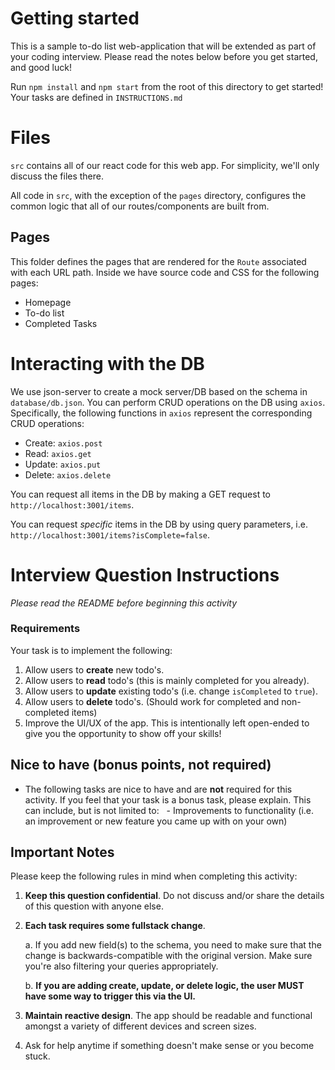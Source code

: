 # Getting started

This is a sample to-do list web-application that will be extended as part of your coding interview. Please read the notes below before you get started, and good luck!

Run `npm install` and `npm start` from the root of this directory to get started! Your tasks are defined in `INSTRUCTIONS.md`

# Files

`src` contains all of our react code for this web app. For simplicity, we'll only discuss the files there.

All code in `src`, with the exception of the `pages` directory, configures the common logic that all of our routes/components are built from.

## Pages

This folder defines the pages that are rendered for the `Route` associated with each URL path. Inside we have source code and CSS for the following pages:

- Homepage
- To-do list
- Completed Tasks

# Interacting with the DB

We use json-server to create a mock server/DB based on the schema in `database/db.json`. You can perform CRUD operations on the DB using `axios`. Specifically, the following functions in `axios` represent the corresponding CRUD operations:

- Create: `axios.post`
- Read: `axios.get`
- Update: `axios.put`
- Delete: `axios.delete`

You can request all items in the DB by making a GET request to `http://localhost:3001/items`.

You can request _specific_ items in the DB by using query parameters, i.e. `http://localhost:3001/items?isComplete=false`.

# Interview Question Instructions

_Please read the README before beginning this activity_

### Requirements

Your task is to implement the following:

1. Allow users to **create** new todo's.
2. Allow users to **read** todo's (this is mainly completed for you already).
3. Allow users to **update** existing todo's (i.e. change `isCompleted` to `true`).
4. Allow users to **delete** todo's. (Should work for completed and non-completed items)
5. Improve the UI/UX of the app. This is intentionally left open-ended to give you the opportunity to show off your skills!

## Nice to have (bonus points, not required)

- The following tasks are nice to have and are **not** required for this activity. If you feel that your task is a bonus task, please explain. This can include, but is not limited to:
    - Improvements to functionality (i.e. an improvement or new feature you came up with on your own)

## Important Notes

Please keep the following rules in mind when completing this activity:

1. **Keep this question confidential**. Do not discuss and/or share the details of this question with anyone else.
2. **Each task requires some fullstack change**.

   a. If you add new field(s) to the schema, you need to make sure that the change is backwards-compatible with the original version. Make sure you're also filtering your queries appropriately.

   b. **If you are adding create, update, or delete logic, the user MUST have some way to trigger this via the UI.**

3. **Maintain reactive design**. The app should be readable and functional amongst a variety of different devices and screen sizes.
4. Ask for help anytime if something doesn't make sense or you become stuck.
